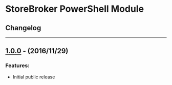 # StoreBroker PowerShell Module
## Changelog

------

## [1.0.0](https://github.com/Microsoft/StoreBroker/tree/1.0.0) - (2016/11/29)
### Features:
- Initial public release
